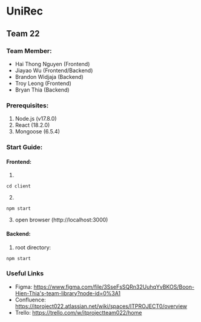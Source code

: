 # UniRec

## Team 22

### Team Member:
- Hai Thong Nguyen (Frontend)
- Jiayao Wu (Frontend/Backend)
- Brandon Widjaja (Backend)
- Troy Leong (Frontend)
- Bryan Thia (Backend)

### Prerequisites:
1. Node.js (v17.8.0)
2. React (18.2.0)
3. Mongoose (6.5.4)

### Start Guide:
#### Frontend:
1. 
```
cd client
```
2. 
```
npm start
```
3.  open browser (http://localhost:3000)

#### Backend:
1. root directory:
```
npm start
```

### Useful Links
- Figma: https://www.figma.com/file/3SseFsSQRn32UuhqYvBKOS/Boon-Hien-Thia's-team-library?node-id=0%3A1
- Confluence: https://itproject022.atlassian.net/wiki/spaces/ITPROJECT0/overview
- Trello: https://trello.com/w/itprojectteam022/home
